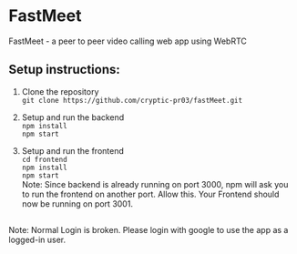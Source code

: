 # FastMeet
FastMeet - a peer to peer video calling web app using WebRTC

## Setup instructions:

1. Clone the repository  
`git clone https://github.com/cryptic-pr03/fastMeet.git`

2. Setup and run the backend  
`npm install`  
`npm start`  
  
3. Setup and run the frontend  
`cd frontend`  
`npm install`  
`npm start`  
Note: Since backend is already running on port 3000, npm will ask you to run the frontend on another port. Allow this. Your Frontend should now be running on port 3001.  

##
  
Note: Normal Login is broken. Please login with google to use the app as a logged-in user.
